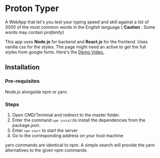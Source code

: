 # Proton Typer
<p>A WebApp that let's you test your typing speed and skill against a list of 3000 of the most common words in the English language ( <b>Caution</b> : Some words
  may contain <em>profanity</em>)
</p>
<p>
  This app uses <b>Node.js</b> for backend and <b>React.js</b> for the frontend.
  Uses vanilla css for the styles. The page might need an active to get the full styles from google fonts.
  Here's the <a href="https://youtu.be/s4FQBWTi_tQ">Demo Video.</a>
</p>

## Installation

### Pre-requisites

  Node.js alongside npm or yarn.
  
### Steps
1. Open CMD/Terminal and redirect to the master folder.
1. Enter the command <code>`npm install`</code>to install the dependencies from the package.json.
1. Enter <code>`npm start`</code> to start the server
1. Go to the corresponding address on your host machine

yarn commands are identical to npm. A simple search will provide the yarn alternatives to the given npm commands

